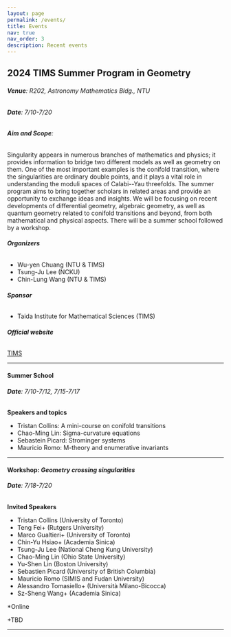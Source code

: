 ```yaml
---
layout: page
permalink: /events/
title: Events
nav: true
nav_order: 3
description: Recent events
---
```


## **2024 TIMS Summer Program in Geometry**
###### **Venue**: R202, Astronomy Mathematics Bldg., NTU
###### **Date**: 7/10-7/20
###### **Aim and Scope**:


Singularity appears in numerous branches of mathematics and physics; it provides information to bridge two different models as well as geometry on them. One of the most important examples is the conifold transition, where the singularities are ordinary double points, and it plays a vital role in understanding the moduli spaces of Calabi--Yau threefolds. The summer program aims to bring together scholars in related areas and provide an opportunity to exchange ideas and insights. We will be focusing on recent developments of differential geometry, algebraic geometry, as well as quantum geometry related to conifold transitions and beyond, from both mathematical and physical aspects. There will be a summer school followed by a workshop.

###### **Organizers**
 - Wu-yen Chuang (NTU & TIMS)
 - Tsung-Ju Lee (NCKU)
 - Chin-Lung Wang (NTU & TIMS)

###### **Sponsor**
 - Taida Institute for Mathematical Sciences (TIMS)

###### **Official website**
[TIMS](https://www.tims.ntu.edu.tw/modules/news/article.php?storyid=3972)

-------

#### **Summer School**
###### **Date**: 7/10-7/12, 7/15-7/17


**Speakers and topics**
 - Tristan Collins: A mini-course on conifold transitions
 - Chao-Ming Lin: Sigma-curvature equations
 - Sebastein Picard: Strominger systems
 - Mauricio Romo: M-theory and enumerative invariants
 


-------
#### **Workshop**: *Geometry crossing singularities*
###### **Date**: 7/18-7/20


**Invited Speakers**
 - Tristan Collins (University of Toronto)
 - Teng Fei+ (Rutgers University)
 - Marco Gualtieri+ (University of Toronto)
 -	Chin-Yu Hsiao+ (Academia Sinica)
 -	Tsung-Ju Lee (National Cheng Kung University)
 -	Chao-Ming Lin (Ohio State University)
 -	Yu-Shen Lin (Boston University)
 -	Sebastien Picard (University of British Columbia)
 -	Mauricio Romo (SIMIS and Fudan University)
 -	Alessandro Tomasiello+ (Università Milano-Bicocca)
 -	Sz-Sheng Wang+ (Academia Sinica)

*Online

+TBD


-------


